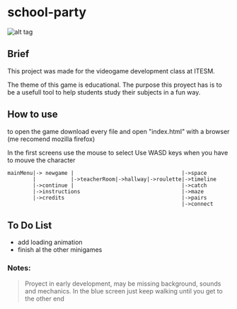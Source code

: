 # school-party
![alt tag](https://raw.githubusercontent.com/diegowifi/school-party/master/assets/mainMenuBG.png)

## Brief

This project was made for the videogame development class at ITESM.

The theme of this game is educational. The purpose this proyect has is to be a usefull tool to help students study their subjects in a fun way.


## How to use

to open the game download every file and open "index.html" with a browser (me recomend mozilla firefox)

In the first screens use the mouse to select
Use WASD keys when you have to mouve the character

```
mainMenu|->	newgame	|								   |->space
		|			|->teacherRoom|->hallway|->roulette|->timeline
		|->continue	|								   |->catch
		|->instructions								   |->maze
		|->credits									   |->pairs
													   |->connect
```


## To Do List

* add loading animation
* finish al the other minigames


### Notes:
> Proyect in early development, may be missing background, sounds and mechanics.
> In the blue screen just keep walking until you get to the other end
> 